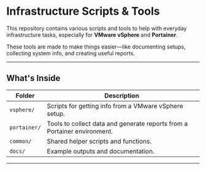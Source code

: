 # Infrastructure Scripts & Tools

This repository contains various scripts and tools to help with everyday infrastructure tasks, especially for **VMware vSphere** and **Portainer**.

These tools are made to make things easier—like documenting setups, collecting system info, and creating useful reports.

---

## What's Inside

| Folder | Description |
|--------|-------------|
| `vsphere/` | Scripts for getting info from a VMware vSphere setup. |
| `portainer/` | Tools to collect data and generate reports from a Portainer environment. |
| `common/` | Shared helper scripts and functions. |
| `docs/` | Example outputs and documentation. |

---
